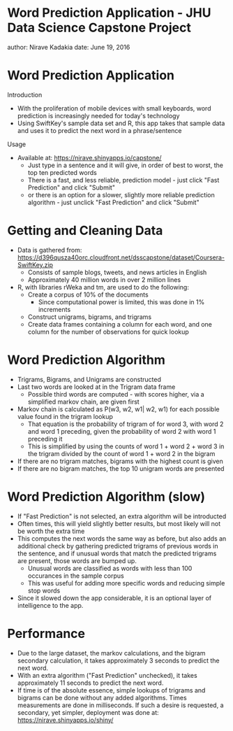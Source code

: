 Word Prediction Application - JHU Data Science Capstone Project 
========================================================
author: Nirave Kadakia
date: June 19, 2016

Word Prediction Application
========================================================

Introduction

- With the proliferation of mobile devices with small keyboards, word prediction is increasingly needed for today's technology
- Using SwiftKey's sample data set and R, this app takes that sample data and uses it to predict the next word in a phrase/sentence


Usage

- Available at: https://nirave.shinyapps.io/capstone/
    + Just type in a sentence and it will give, in order of best to worst, the top ten predicted words
    + There is a fast, and less reliable, prediction model - just click "Fast Prediction" and click "Submit"
    + or there is an option for a slower, slightly more reliable prediction algorithm - just unclick "Fast Prediction" and click "Submit"


Getting and Cleaning Data
========================================================

- Data is gathered from: https://d396qusza40orc.cloudfront.net/dsscapstone/dataset/Coursera-SwiftKey.zip
    + Consists of sample blogs, tweets, and news articles in English
    + Approximately 40 million words in over 2 million lines
- R, with libraries rWeka and tm, are used to do the following:
    + Create a corpus of 10% of the documents
        + Since computational power is limited, this was done in 1% increments
    + Construct unigrams, bigrams, and trigrams
    + Create data frames containing a column for each word, and one column for the number of observations for quick lookup


Word Prediction Algorithm
========================================================

- Trigrams, Bigrams, and Unigrams are constructed
- Last two words are looked at in the Trigram data frame
    + Possible third words are computed - with scores higher, via a simplified markov chain, are given first
- Markov chain is calculated as P(w3, w2, w1| w2, w1) for each possible value found in the trigram lookup
    + That equation is the probability of trigram of for word 3, with word 2 and word 1 preceding, given the probability of word 2 with word 1 preceding it
    + This is simplified by using the counts of word 1 + word 2 + word 3 in the trigram divided by the count of word 1 + word 2 in the bigram
- If there are no trigram matches, bigrams with the highest count is given
- If there are no bigram matches, the top 10 unigram words are presented
  

Word Prediction Algorithm (slow)
========================================================
- If "Fast Prediction" is not selected, an extra algorithm will be introducted
- Often times, this will yield slightly better results, but most likely will not be worth the extra time
- This computes the next words the same way as before, but also adds an additional check by gathering predicted trigrams of previous words in the sentence, and if unusual words that match the predicted trigrams are present, those words are bumped up.  
    + Unusual words are classified as words with less than 100 occurances in the sample corpus
    + This was useful for adding more specific words and reducing simple stop words
- Since it slowed down the app considerable, it is an optional layer of intelligence to the app.

Performance
========================================================
- Due to the large dataset, the markov calculations, and the bigram secondary calculation, it takes approximately 3 seconds to predict the next word.
- With an extra algorithm ("Fast Prediction" unchecked), it takes approximately 11 seconds to predict the next word.
- If time is of the absolute essence, simple lookups of trigrams and bigrams can be done without any added algorithms.  Times measurements are done in milliseconds.  If such a desire is requested, a secondary, yet simpler, deployment was done at: https://nirave.shinyapps.io/shiny/

